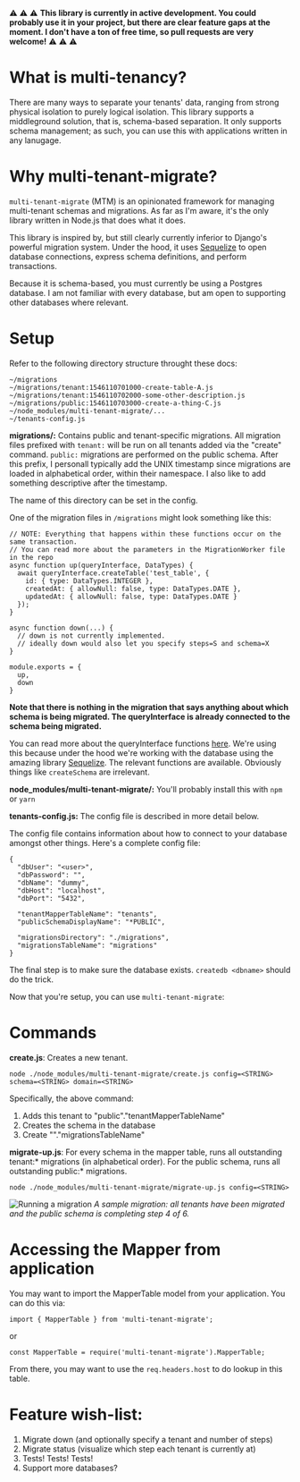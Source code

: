 ⚠️ ⚠️ ⚠️
**This library is currently in active development. You could probably use it in your project, but there are clear feature gaps at the moment. I don't have a ton of free time, so pull requests are very welcome!**
⚠️ ⚠️ ⚠️

# What is multi-tenancy?

There are many ways to separate your tenants' data, ranging from strong physical isolation to purely logical isolation. This library supports a middleground solution, that is, schema-based separation. It only supports schema management; as such, you can use this with applications written in any lanugage.

# Why multi-tenant-migrate?

`multi-tenant-migrate` (MTM) is an opinionated framework for managing multi-tenant schemas and migrations. As far as I'm aware, it's the only library written in Node.js that does what it does.

This library is inspired by, but still clearly currently inferior to Django's powerful migration system. Under the hood, it uses [Sequelize](http://docs.sequelizejs.com/) to open database connections, express schema definitions, and perform transactions.

Because it is schema-based, you must currently be using a Postgres database. I am not familiar with every database, but am open to supporting other databases where relevant.

# Setup

Refer to the following directory structure throught these docs:

```
~/migrations
~/migrations/tenant:1546110701000-create-table-A.js
~/migrations/tenant:1546110702000-some-other-description.js
~/migrations/public:1546110703000-create-a-thing-C.js
~/node_modules/multi-tenant-migrate/...
~/tenants-config.js
```

**migrations/:** Contains public and tenant-specific migrations. All migration files prefixed with `tenant:` will be run on all tenants added via the "create" command. `public:` migrations are performed on the public schema. After this prefix, I personall typically add the UNIX timestamp since migrations are loaded in alphabetical order, within their namespace. I also like to add something descriptive after the timestamp.

The name of this directory can be set in the config.

One of the migration files in `/migrations` might look something like this:

```
// NOTE: Everything that happens within these functions occur on the same transaction.
// You can read more about the parameters in the MigrationWorker file in the repo
async function up(queryInterface, DataTypes) {
  await queryInterface.createTable('test_table', {
    id: { type: DataTypes.INTEGER },
    createdAt: { allowNull: false, type: DataTypes.DATE },
    updatedAt: { allowNull: false, type: DataTypes.DATE }
  });
}

async function down(...) {
  // down is not currently implemented.
  // ideally down would also let you specify steps=S and schema=X
}

module.exports = {
  up,
  down
}

```

**Note that there is nothing in the migration that says anything about which schema is being migrated. The queryInterface is already connected to the schema being migrated.**

You can read more about the queryInterface functions [here](http://docs.sequelizejs.com/class/lib/query-interface.js~QueryInterface.html). We're using this because under the hood we're working with the database using the amazing library [Sequelize](http://docs.sequelizejs.com/). The relevant functions are available. Obviously things like `createSchema` are irrelevant.

**node_modules/multi-tenant-migrate/:** You'll probably install this with `npm` or `yarn`

**tenants-config.js:** The config file is described in more detail below.

The config file contains information about how to connect to your database amongst other things. Here's a complete config file:

```
{
  "dbUser": "<user>",
  "dbPassword": "",
  "dbName": "dummy",
  "dbHost": "localhost",
  "dbPort": "5432",

  "tenantMapperTableName": "tenants",
  "publicSchemaDisplayName": "*PUBLIC",

  "migrationsDirectory": "./migrations",
  "migrationsTableName": "migrations"
}

```

The final step is to make sure the database exists. `createdb <dbname>` should do the trick.

Now that you're setup, you can use `multi-tenant-migrate`:

# Commands

**create.js**: Creates a new tenant.

`node ./node_modules/multi-tenant-migrate/create.js config=<STRING> schema=<STRING> domain=<STRING>`

Specifically, the above command:
  1. Adds this tenant to "public"."tenantMapperTableName"
  2. Creates the schema in the database
  3. Create "<schema>"."migrationsTableName"

**migrate-up.js**: For every schema in the mapper table, runs all outstanding tenant:* migrations (in alphabetical order). For the public schema, runs all outstanding public:* migrations.

`node ./node_modules/multi-tenant-migrate/migrate-up.js config=<STRING>`

![Running a migration](https://i.imgur.com/5n6wSZJ.png)
_A sample migration: all tenants have been migrated and the public schema is completing step 4 of 6._

# Accessing the Mapper from application

You may want to import the MapperTable model from your application. You can do this via:

```
import { MapperTable } from 'multi-tenant-migrate';
```

or

```
const MapperTable = require('multi-tenant-migrate').MapperTable;
```

From there, you may want to use the `req.headers.host` to do lookup in this table.

# Feature wish-list:
1. Migrate down (and optionally specify a tenant and number of steps)
2. Migrate status (visualize which step each tenant is currently at)
3. Tests! Tests! Tests!
4. Support more databases?
